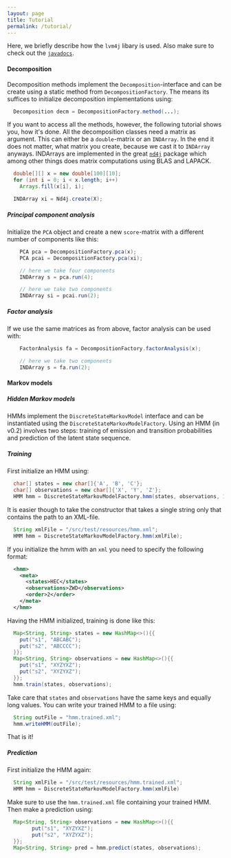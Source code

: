 ```yaml
---
layout: page
title: Tutorial
permalink: /tutorial/
---
```


Here, we briefly describe how the <code>lvm4j</code> libary is used. Also make sure to check out the [```javadocs```](http://javadoc.io/doc/net.digital-alexandria/lvm4j).



#### Decomposition

Decomposition methods implement the `Decomposition`-interface and can be create using a static method from `DecompositionFactory`.
The means its suffices to initialize decomposition implementations using:

```java
  Decomposition decm = DecompositionFactory.method(...);
```

If you want to access all the methods, however, the following tutorial shows you, how it's done. All the decomposition classes need a matrix as argument.
This can either be a `double`-matrix or an `INDArray`. In the end it does not matter, what matrix you create, because we cast it to `INDArray` anyways.
INDArrays are implemented in the great  [```nd4j```](http://nd4j.org/) package which among other things does matrix computations using BLAS and LAPACK.

```java
  double[][] x = new double[100][10];
  for (int i = 0; i < x.length; i++)
    Arrays.fill(x[i], i);

  INDArray xi = Nd4j.create(X);
```

##### Principal component analysis

Initialize the `PCA` object and create a new `score`-matrix with a different number of components like this:

```java
    PCA pca = DecompositionFactory.pca(x);
    PCA pcai = DecompositionFactory.pca(xi);

    // here we take four components
    INDArray s = pca.run(4);

    // here we take two components
    INDArray si = pcai.run(2);
```


##### Factor analysis

If we use the same matrices as from above, factor analysis can be used with:

```java
    FactorAnalysis fa = DecompositionFactory.factorAnalysis(x);

    // here we take two components
    INDArray s = fa.run(2);
```


#### Markov models

##### Hidden Markov models

HMMs implement the `DiscreteStateMarkovModel` interface and can be instantiated using the `DiscreteStateMarkovModelFactory`.
Using an HMM (in v0.2) involves two steps: training of emission and transition probabilities and prediction of the latent state sequence.

##### Training

First initialize an HMM using:

```java
  char[] states = new char[]{'A', 'B', 'C'};
  char[] observations = new char[]{'X', 'Y', 'Z'};
  HMM hmm = DiscreteStateMarkovModelFactory.hmm(states, observations, 1);
```

It is easier though to take the constructor that takes a single string only that contains the path to an XML-file.

```java
  String xmlFile = "/src/test/resources/hmm.xml";
  HMM hmm = DiscreteStateMarkovModelFactory.hmm(xmlFile);
```

If you initialize the hmm with an `xml` you need to specify the following format:

```xml
  <hmm>
    <meta>
      <states>HEC</states>
      <observations>ZWD</observations>
      <order>2</order>
    </meta>
  </hmm>
```

Having the HMM initialized, training is done like this:

```java
  Map<String, String> states = new HashMap<>(){{
    put("s1", "ABCABC");
    put("s2", "ABCCCC");
  }};
  Map<String, String> observations = new HashMap<>(){{
    put("s1", "XYZYXZ");
    put("s2", "XYZYXZ");
  }};
  hmm.train(states, observations);
```

Take care that <code>states</code> and <code>observations</code> have the same keys and equally long values.
You can write your trained HMM to a file using:

```java
  String outFile = "hmm.trained.xml";
  hmm.writeHMM(outFile);
```

That is it!

##### Prediction

First initialize the HMM again:

```java
  String xmlFile = "/src/test/resources/hmm.trained.xml";
  HMM hmm = DiscreteStateMarkovModelFactory.hmm(xmlFile)
```

Make sure to use the <code>hmm.trained.xml</code> file containing your trained HMM. Then make a prediction using:

```java
  Map<String, String> observations = new HashMap<>(){{
    	put("s1", "XYZYXZ");
	    put("s2", "XYZYXZ");
  }};
  Map<String, String> pred = hmm.predict(states, observations);
```
